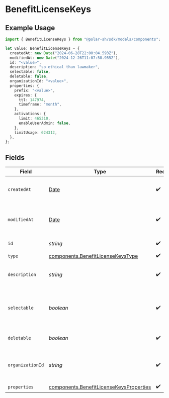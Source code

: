 # BenefitLicenseKeys

## Example Usage

```typescript
import { BenefitLicenseKeys } from "@polar-sh/sdk/models/components";

let value: BenefitLicenseKeys = {
  createdAt: new Date("2024-06-28T22:00:04.593Z"),
  modifiedAt: new Date("2024-12-26T11:07:58.955Z"),
  id: "<value>",
  description: "so ethical than lawmaker",
  selectable: false,
  deletable: false,
  organizationId: "<value>",
  properties: {
    prefix: "<value>",
    expires: {
      ttl: 147974,
      timeframe: "month",
    },
    activations: {
      limit: 465310,
      enableUserAdmin: false,
    },
    limitUsage: 624312,
  },
};
```

## Fields

| Field                                                                                              | Type                                                                                               | Required                                                                                           | Description                                                                                        |
| -------------------------------------------------------------------------------------------------- | -------------------------------------------------------------------------------------------------- | -------------------------------------------------------------------------------------------------- | -------------------------------------------------------------------------------------------------- |
| `createdAt`                                                                                        | [Date](https://developer.mozilla.org/en-US/docs/Web/JavaScript/Reference/Global_Objects/Date)      | :heavy_check_mark:                                                                                 | Creation timestamp of the object.                                                                  |
| `modifiedAt`                                                                                       | [Date](https://developer.mozilla.org/en-US/docs/Web/JavaScript/Reference/Global_Objects/Date)      | :heavy_check_mark:                                                                                 | Last modification timestamp of the object.                                                         |
| `id`                                                                                               | *string*                                                                                           | :heavy_check_mark:                                                                                 | The ID of the benefit.                                                                             |
| `type`                                                                                             | [components.BenefitLicenseKeysType](../../models/components/benefitlicensekeystype.md)             | :heavy_check_mark:                                                                                 | N/A                                                                                                |
| `description`                                                                                      | *string*                                                                                           | :heavy_check_mark:                                                                                 | The description of the benefit.                                                                    |
| `selectable`                                                                                       | *boolean*                                                                                          | :heavy_check_mark:                                                                                 | Whether the benefit is selectable when creating a product.                                         |
| `deletable`                                                                                        | *boolean*                                                                                          | :heavy_check_mark:                                                                                 | Whether the benefit is deletable.                                                                  |
| `organizationId`                                                                                   | *string*                                                                                           | :heavy_check_mark:                                                                                 | The ID of the organization owning the benefit.                                                     |
| `properties`                                                                                       | [components.BenefitLicenseKeysProperties](../../models/components/benefitlicensekeysproperties.md) | :heavy_check_mark:                                                                                 | N/A                                                                                                |